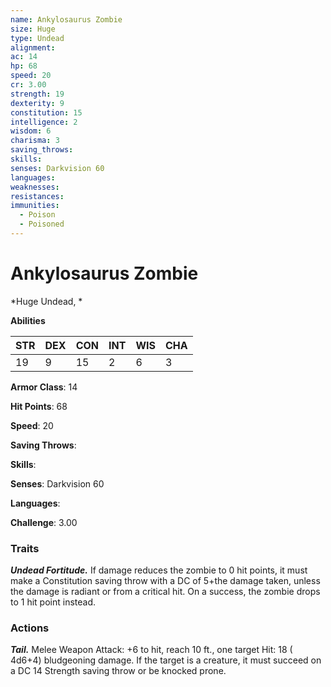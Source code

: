 ```yaml
---
name: Ankylosaurus Zombie
size: Huge
type: Undead
alignment: 
ac: 14
hp: 68
speed: 20
cr: 3.00
strength: 19
dexterity: 9
constitution: 15
intelligence: 2
wisdom: 6
charisma: 3
saving_throws: 
skills: 
senses: Darkvision 60
languages: 
weaknesses:
resistances:
immunities:
  - Poison
  - Poisoned
---
```


# Ankylosaurus Zombie

*Huge Undead, *

**Abilities**

| STR | DEX | CON | INT | WIS | CHA |
| --- | --- | --- | --- | --- | --- |
| 19 | 9 | 15 | 2 | 6 | 3 |

**Armor Class**: 14

**Hit Points**: 68

**Speed**: 20

**Saving Throws**: 

**Skills**: 

**Senses**: Darkvision 60

**Languages**: 

**Challenge**: 3.00


### Traits
***Undead Fortitude.*** If damage reduces the zombie to 0 hit points, it must make a Constitution saving throw with a DC of 5+the damage taken, unless the damage is radiant or from a critical hit. On a success, the zombie drops to 1 hit point instead.


### Actions
***Tail.*** Melee Weapon Attack:  +6 to hit, reach 10 ft., one target Hit: 18 ( 4d6+4) bludgeoning damage. If the target is a creature, it must succeed on a DC 14 Strength saving throw or be knocked prone.

